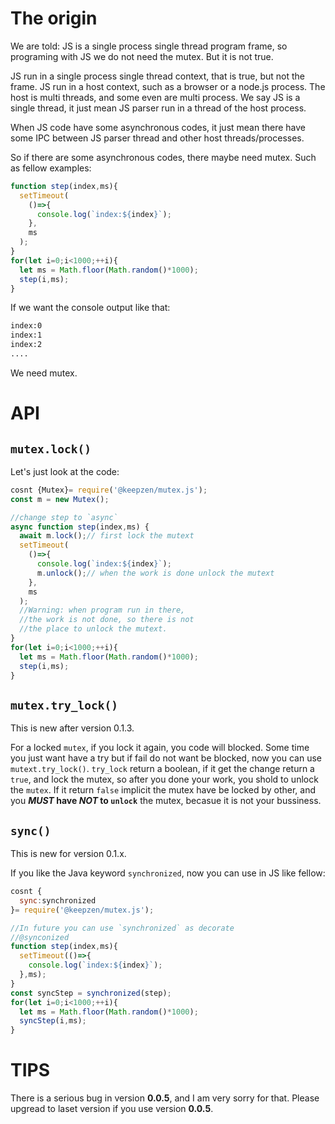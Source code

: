 # The origin
We are told: JS is a single process single thread program frame, so programing
with JS we do not need the mutex. But it is not true.

JS run in a single process single thread context, that is true, but not the
frame. JS run in a host context, such as a browser or a node.js process.
The host is multi threads, and some even are multi process.
We say JS is a single thread, it just mean JS parser run in a thread of the
host process.

When JS code have some asynchronous codes, it just mean there have some IPC
between JS parser thread and other host threads/processes.

So if there are some asynchronous codes, there maybe need mutex. Such as fellow
examples:

```js
function step(index,ms){
  setTimeout(
    ()=>{
      console.log(`index:${index}`);
    },
    ms
  );
}
for(let i=0;i<1000;++i){
  let ms = Math.floor(Math.random()*1000);
  step(i,ms);
}
```
If we want the console output like that:

```txt
index:0
index:1
index:2
....
```
We need mutex.

# API
## `mutex.lock()`
Let's just look at the code:

```js
cosnt {Mutex}= require('@keepzen/mutex.js');
const m = new Mutex();

//change step to `async`
async function step(index,ms) {
  await m.lock();// first lock the mutext
  setTimeout(
    ()=>{
      console.log(`index:${index}`);
      m.unlock();// when the work is done unlock the mutext
    },
    ms
  );
  //Warning: when program run in there,
  //the work is not done, so there is not
  //the place to unlock the mutext.
}
for(let i=0;i<1000;++i){
  let ms = Math.floor(Math.random()*1000);
  step(i,ms);
}
```

## `mutex.try_lock()`
This is new after version 0.1.3.

For a locked `mutex`, if you lock it again, you code will blocked.
Some time you just want have a try but if fail do not want be blocked,
now you can use `mutext.try_lock()`. `try_lock` return a boolean,
if it get the change return a `true`, and lock the mutex,
so after you done your work, you shold to unlock the `mutex`.
If it return `false` implicit the mutex have be locked by other,
and you ***MUST* have *NOT*  to `unlock`**  the mutex,
becasue it is not your bussiness.

## `sync()`

This is new for version 0.1.x.

If you like the Java keyword `synchronized`, now you can use in JS like fellow:
```js
cosnt {
  sync:synchronized
}= require('@keepzen/mutex.js');

//In future you can use `synchronized` as decorate
//@synconized
function step(index,ms){
  setTimeout(()=>{
    console.log(`index:${index}`);
  },ms);
}
const syncStep = synchronized(step);
for(let i=0;i<1000;++i){
  let ms = Math.floor(Math.random()*1000);
  syncStep(i,ms);
}
```
# TIPS

There is a serious bug in version **0.0.5**, and I am very sorry for that. Please upgread to laset version if you use version **0.0.5**.
